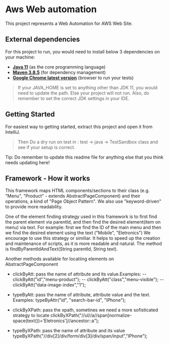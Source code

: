 # Aws Web automation

This project represents a Web Automation for AWS Web Site.

## External dependencies

For this project to run, you would need to install below 3 dependencies on your machine:

- **[Java 11](https://openjdk.java.net/projects/jdk/11/)** (as the core programming language)
- **[Maven 3.8.5](https://maven.apache.org/download.cgi)** (for dependency management)
- **[Google Chrome latest version](https://www.google.com/chrome/?brand=CHBD&gclid=Cj0KCQjwr-SSBhC9ARIsANhzu15P0PA-n9Zp4NpxKaOHVGtBD1TZQH0HlQQE6hUfsOFAU1nf-Rzdlf4aAoTJEALw_wcB&gclsrc=aw.ds)** (browser to run your tests)

> If your JAVA_HOME is set to anything other than JDK 11, you would need to update the path. Else your project
> will not run. Also, do remember to set the correct JDK settings in your IDE.

## Getting Started

For easiest way to getting started, extract this project and open it from IntelliJ.
> Then Do a dry run on test in : test -> java -> TestSandbox class and see if your setup is correct.  

Tip: Do remember to update this readme file for anything else that you think needs updating here!

## Framework - How it works

This framework maps HTML components/sections to their class (e.g. "Menu", "Product" - extends AbstractPageComponent) and their operations, a kind of "Page Object Pattern".
We also use "keyword-driven" to provide more readability.

One of the element finding strategy used in this framework is to first find the parent element via parentId, and then find the desired element(item on menu) via text.
For example: first we find the ID of the main menu and then we find the desired element using the text ("Mobile", "Eletronics")
We encourage to use this strategy or similiar. It helps to speed up the creation and maintenance of scripts, as it is more readable and natural.
The method is findByParentIdAndText(String parentId, String text).

Another methods available for locatiing elements on AbstractPageComponent
   - clickByAtt: pass the name of attribute and its value.Examples:
		-- clickByAtt("id","menu-product");
		-- clickByAtt("class","menu-visible");
		-- clickByAtt("data-image-index","1");
		
   - typeByAtt: pass the name of attribute, attribute value and the text. Examples:
		typeByAttr("id", "search-bar-id", "IPhone");  
   
   - clickByXPath: pass the xpath, sometines we need a more sofisticated strategy to locate
		 clickByXPath("//ul//a//span[normalize-space(text())='Eletronics']//ancestor::a");
		 
   - typeByXPath: pass the name of attribute and its value
		typeByXPath("//div[2]/div/form/div[3]/div/span/input","IPhone");

 






